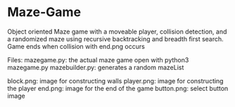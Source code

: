 # Maze-Game

Object oriented Maze game with a moveable player, collision detection, and a randomized maze using
recursive backtracking and breadth first search. Game ends when collision with end.png occurs

Files:
mazegame.py: the actual maze game
  open with python3 mazegame.py
mazebuilder.py: generates a random mazeList

block.png: image for constructing walls
player.png: image for constructing the player
end.png: image for the  end of the game
button.png: select button image
